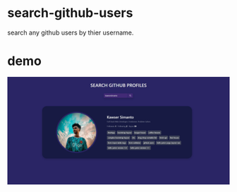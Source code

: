 # search-github-users
search any github users by thier username.

# demo
![screenshot](img/demo.jpg)
